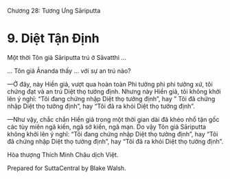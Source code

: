  

Chương 28: Tương Ưng Sāriputta

# 9\. Diệt Tận Ðịnh

Một thời Tôn giả Sāriputta trú ở Sāvatthi …

… Tôn giả Ānanda thấy … với sự an trú nào?

—Ở đây, này Hiền giả, vượt qua hoàn toàn Phi tưởng phi phi tưởng xứ, tôi chứng đạt và an trú Diệt thọ tưởng định. Nhưng này Hiền giả, tôi không khởi lên ý nghĩ: “Tôi đang chứng nhập Diệt thọ tưởng định”, hay ” Tôi đã chứng nhập Diệt thọ tưởng định”, hay “Tôi đã ra khỏi Diệt thọ tưởng định”.

—Như vậy, chắc chắn Hiền giả trong một thời gian dài đã khéo nhổ tận gốc các tùy miên ngã kiến, ngã sở kiến, ngã mạn. Do vậy Tôn giả Sāriputta không khởi lên ý nghĩ: “Tôi đang chứng nhập Diệt thọ tưởng định”, hay “Tôi đã chứng nhập Diệt thọ tưởng định”, hay “Tôi đã ra khỏi Diệt thọ tưởng định”.

Hòa thượng Thích Minh Châu dịch Việt.

Prepared for SuttaCentral by Blake Walsh.